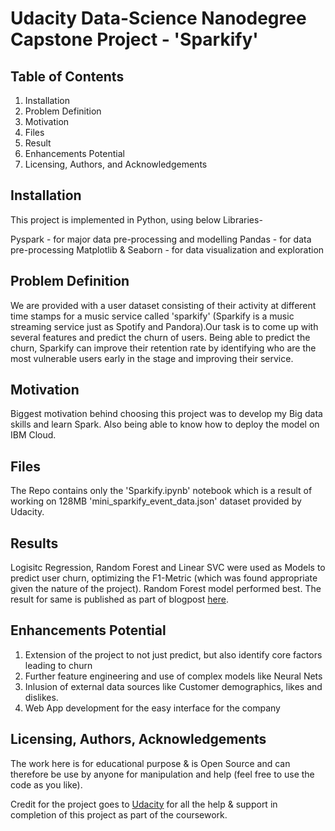 # Udacity Data-Science Nanodegree Capstone Project - 'Sparkify'


## Table of Contents
1. Installation
2. Problem Definition
3. Motivation
4. Files
5. Result
6. Enhancements Potential
6. Licensing, Authors, and Acknowledgements


## Installation
This project is implemented in Python, using below Libraries-

Pyspark - for major data pre-processing and modelling
Pandas - for data pre-processing 
Matplotlib & Seaborn - for data visualization and exploration 


## Problem Definition 
We are provided with a user dataset consisting of their activity at different time stamps for a music service called 'sparkify' (Sparkify is a music streaming service just as Spotify and Pandora).Our task is to come up with several features and predict the churn of users. Being able to predict the churn, Sparkify can improve their retention rate by identifying who are the most vulnerable users early in the stage and improving their service.


## Motivation
Biggest motivation behind choosing this project was to develop my Big data skills and learn Spark. Also being able to know how to deploy the model on IBM Cloud.


## Files 
The Repo contains only the 'Sparkify.ipynb' notebook which is a result of working on 128MB 'mini_sparkify_event_data.json' dataset provided by Udacity.


## Results 
Logisitc Regression, Random Forest and Linear SVC were used as Models to predict user churn, optimizing the F1-Metric (which was found appropriate given the nature of the project). Random Forest model performed best. The result for same is published as part of blogpost [here]().


## Enhancements Potential 
1. Extension of the project to not just predict, but also identify core factors leading to churn
2. Further feature engineering and use of complex models like Neural Nets 
3. Inlusion of external data sources like Customer demographics, likes and dislikes. 
4. Web App development for the easy interface for the company


## Licensing, Authors, Acknowledgements
The work here is for educational purpose & is Open Source and can therefore be use by anyone for manipulation and help (feel free to use the code as you like). 

Credit for the project goes to [Udacity](https://www.udacity.com/) for all the help & support in completion of this project as part of the coursework. 
